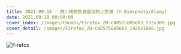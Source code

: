 ```yaml
---
title: 2021.09.18 - 四川成都熊猫基地的小熊猫 (© Biosphoto/Alamy)
date: 2021.09.18 00:00:00
cover_index: /images/thumbs/Firefox_ZH-CN0575885603_533x300.jpg
cover_detail: /images/Firefox_ZH-CN0575885603_1920x1080.jpg
---
```


![Firefox](/images/Firefox_ZH-CN0575885603_1920x1080.jpg)
